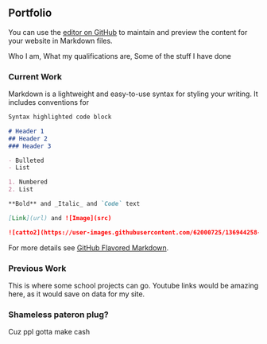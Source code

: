 ## Portfolio

You can use the [editor on GitHub](https://github.com/evilbryan590/evilbryan590.github.io/edit/main/README.md) to maintain and preview the content for your website in Markdown files.

Who I am,
What my qualifications are,
Some of the stuff I have done

### Current Work

Markdown is a lightweight and easy-to-use syntax for styling your writing. It includes conventions for

```markdown
Syntax highlighted code block

# Header 1
## Header 2
### Header 3

- Bulleted
- List

1. Numbered
2. List

**Bold** and _Italic_ and `Code` text

[Link](url) and ![Image](src)

![catto2](https://user-images.githubusercontent.com/62000725/136944258-d7395086-6083-422a-896a-c7a3e8efe769.jpg)

```

For more details see [GitHub Flavored Markdown](https://guides.github.com/features/mastering-markdown/).

### Previous Work

This is where some school projects can go.
Youtube links would be amazing here, as it would save on data for my site.

### Shameless pateron plug?

Cuz ppl gotta make cash
